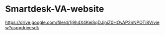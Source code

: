# Smartdesk-VA-website
https://drive.google.com/file/d/1j9h4X4KeiSqDJjniZ0HOvAP2nNPOTi8V/view?usp=drivesdk
